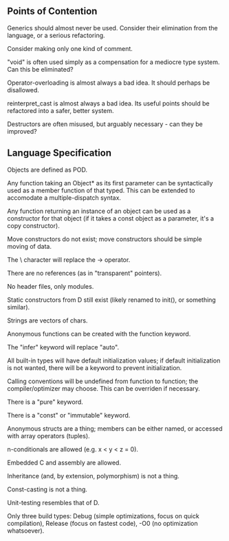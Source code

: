 Points of Contention
-----------------------

Generics should almost never be used. Consider their elimination from the
language, or a serious refactoring.

Consider making only one kind of comment.

"void" is often used simply as a compensation for a mediocre type system. Can
this be eliminated?

Operator-overloading is almost always a bad idea. It should perhaps be
disallowed.

reinterpret\_cast is almost always a bad idea. Its useful points should be
refactored into a safer, better system.

Destructors are often misused, but arguably necessary - can they be improved?

Language Specification
-------------------------

Objects are defined as POD.

Any function taking an Object\* as its first parameter can be syntactically
used as a member function of that typed. This can be extended to accomodate
a multiple-dispatch syntax.

Any function returning an instance of an object can be used as a constructor
for that object (if it takes a const object as a parameter, it's a copy
constructor).

Move constructors do not exist; move constructors should be simple moving
of data.

The \ character will replace the -> operator.

There are no references (as in "transparent" pointers).

No header files, only modules.

Static constructors from D still exist (likely renamed to init(), or
something similar).

Strings are vectors of chars.

Anonymous functions can be created with the function keyword.

The "infer" keyword will replace "auto".

All built-in types will have default initialization values; if default
initialization is not wanted, there will be a keyword to prevent
initialization.

Calling conventions will be undefined from function to function; the
compiler/optimizer may choose. This can be overriden if necessary.

There is a "pure" keyword.

There is a "const" or "immutable" keyword.

Anonymous structs are a thing; members can be either named, or accessed with
array operators (tuples).

n-conditionals are allowed (e.g. x < y < z = 0).

Embedded C and assembly are allowed.

Inheritance (and, by extension, polymorphism) is not a thing.

Const-casting is not a thing.

Unit-testing resembles that of D.

Only three build types: Debug (simple optimizations, focus on quick
compilation), Release (focus on fastest code), -O0 (no optimization
whatsoever).

